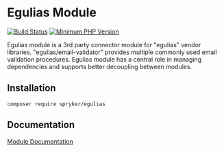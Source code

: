 # Egulias Module
[![Build Status](https://travis-ci.org/spryker/egulias.svg)](https://travis-ci.org/spryker/egulias)
[![Minimum PHP Version](https://img.shields.io/badge/php-%3E%3D%207.2-8892BF.svg)](https://php.net/)

Egulias module is a 3rd party connector module for "egulias" vendor libraries.
"egulias/email-validator" provides multiple commonly used email validation procedures.
Egulias module has a central role in managing dependencies and supports better decoupling between modules.

## Installation

```
composer require spryker/egulias
```

## Documentation

[Module Documentation](https://academy.spryker.com/developing_with_spryker/module_guide/modules.html)
